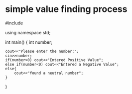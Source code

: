 # simple value finding process

 #include<iostream>

using namespace std;

int main()
{
int number;

	cout<<"Please enter the number:";
	cin>>number;
	if(number>0) cout<<"Entered Positive Value";
	else if(number<0) cout<<"Entered a Negative Value";
	else{
		cout<<"found a neutral number";
	}
}
